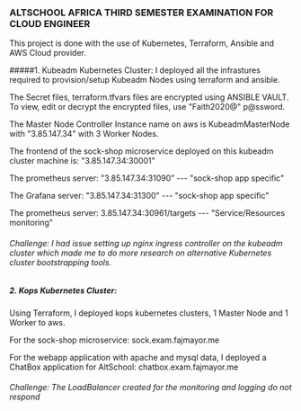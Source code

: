 ### ALTSCHOOL AFRICA THIRD SEMESTER EXAMINATION FOR CLOUD ENGINEER
This project is done with the use of Kubernetes, Terraform, Ansible and AWS Cloud provider.

#####1. Kubeadm Kubernetes Cluster:
I deployed all the infrastures required to provision/setup Kubeadm Nodes using terraform and ansible. 

The Secret files, terraform.tfvars files are encrypted using ANSIBLE VAULT. To view, edit or decrypt the encrypted files, use "Faith2020@" p@ssword.

The Master Node Controller Instance name on aws is KubeadmMasterNode
with "3.85.147.34" with 3 Worker Nodes.

The frontend of the sock-shop microservice deployed on this kubeadm cluster machine is: "3.85.147.34:30001"

The prometheus server: "3.85.147.34:31090" --- "sock-shop app specific"

The Grafana server: "3.85.147.34:31300" --- "sock-shop app specific"

The prometheus server: 3.85.147.34:30961/targets --- "Service/Resources monitoring"


###### Challenge: I had issue setting up nginx ingress controller on the kubeadm cluster which made me to do more research on alternative Kubernetes cluster bootstrapping tools.

##### 2. Kops Kubernetes Cluster:
Using Terraform, I deployed kops kubernetes clusters, 1 Master Node and 1 Worker to aws.

For the sock-shop microservice: sock.exam.fajmayor.me

For the webapp application with apache and mysql data, I deployed a ChatBox application for AltSchool: chatbox.exam.fajmayor.me

###### Challenge: The LoadBalancer created for the monitoring and logging do not respond

